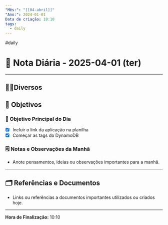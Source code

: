 ```yaml
---
"Mês:": "[[04-abril]]"
"Ano:": 2024-01-01
Data de criação: 10:10
tags:
  - daily
---
```

#daily
# 📅 Nota Diária - 2025-04-01 (ter)
---
## 🤝🏻Diversos

## 🌄 Objetivos
### 🎯 Objetivo Principal do Dia
- [x] Incluir o link da aplicação na planilha
- [x] Começar as tags do DynamoDB

### 🗒️ Notas e Observações da Manhã
- Anote pensamentos, ideias ou observações importantes para a manhã.
---
## 🗂️ Referências e Documentos
- Links ou referências a documentos importantes utilizados ou criados hoje.

---

**Hora de Finalização:** 10:10
